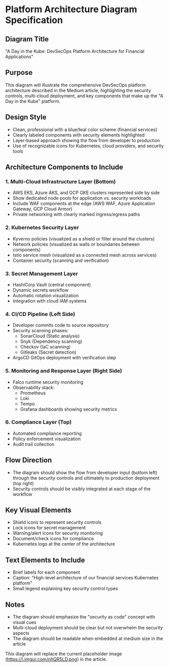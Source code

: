 # Platform Architecture Diagram Specification

## Diagram Title
"A Day in the Kube: DevSecOps Platform Architecture for Financial Applications"

## Purpose
This diagram will illustrate the comprehensive DevSecOps platform architecture described in the Medium article, highlighting the security controls, multi-cloud deployment, and key components that make up the "A Day in the Kube" platform.

## Design Style
- Clean, professional with a blue/teal color scheme (financial services)
- Clearly labeled components with security elements highlighted
- Layer-based approach showing the flow from developer to production
- Use of recognizable icons for Kubernetes, cloud providers, and security tools

## Architecture Components to Include

### 1. Multi-Cloud Infrastructure Layer (Bottom)
- AWS EKS, Azure AKS, and GCP GKE clusters represented side by side
- Show dedicated node pools for application vs. security workloads
- Include WAF components at the edge (AWS WAF, Azure Application Gateway, GCP Cloud Armor)
- Private networking with clearly marked ingress/egress paths

### 2. Kubernetes Security Layer
- Kyverno policies (visualized as a shield or filter around the clusters)
- Network policies (visualized as walls or boundaries between components)
- Istio service mesh (visualized as a connected mesh across services)
- Container security (scanning and verification)

### 3. Secret Management Layer
- HashiCorp Vault (central component)
- Dynamic secrets workflow
- Automatic rotation visualization
- Integration with cloud IAM systems

### 4. CI/CD Pipeline (Left Side)
- Developer commits code to source repository
- Security scanning phases:
  - SonarCloud (Static analysis)
  - Snyk (Dependency scanning)
  - Checkov (IaC scanning)
  - Gitleaks (Secret detection)
- ArgoCD GitOps deployment with verification step

### 5. Monitoring and Response Layer (Right Side)
- Falco runtime security monitoring
- Observability stack:
  - Prometheus
  - Loki
  - Tempo
  - Grafana dashboards showing security metrics

### 6. Compliance Layer (Top)
- Automated compliance reporting
- Policy enforcement visualization
- Audit trail collection

## Flow Direction
- The diagram should show the flow from developer input (bottom left) through the security controls and ultimately to production deployment (top right)
- Security controls should be visibly integrated at each stage of the workflow

## Key Visual Elements
- Shield icons to represent security controls
- Lock icons for secret management
- Warning/alert icons for security monitoring
- Document/check icons for compliance
- Kubernetes logo at the center of the architecture

## Text Elements to Include
- Brief labels for each component
- Caption: "High-level architecture of our financial services Kubernetes platform"
- Small legend explaining key security control types

## Notes
- The diagram should emphasize the "security as code" concept with visual cues
- Multi-cloud deployment should be clear but not overwhelm the security aspects
- The diagram should be readable when embedded at medium size in the article

This diagram will replace the current placeholder image (https://i.imgur.com/nhQR5LD.png) in the article. 
